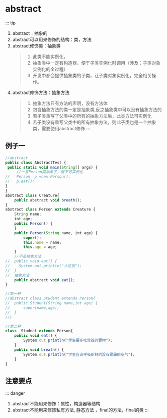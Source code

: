 # abstract
::: tip
 1. abstract：抽象的
 2. abstract可以用来修饰的结构：类，方法
 3. abstract修饰类：抽象类
    >1. 此类不能实例化，
    >2. 抽象类中一定有构造器，便于子类实例化时调用（涉及：子类对象实例化的全过程）
    >3. 开发中都会提供抽象类的子类，让子类对象实例化，完全相关操作。
 4. abstract修饰方法：抽象方法
    >1. 抽象方法只有方法的声明，没有方法体  
    >2. 包含抽象方法的类一定是抽象类,反之抽象类中可以没有抽象方法的
    >3. 若子类重写了父类中的所有的抽象方法后，此类方法可实例化
    >4. 若子类没有重写父类中的所有抽象方法，则此子类也是一个抽象类，需要使用abstract修饰
::: 
## 例子一
```js
//abstract 
public class AbstractTest {
 public static void main(String[] args) {
	 //一旦Person类抽象了，就不可实例化
//	 Person  p =new Person();
//	 p.eat();
}
}
abstract class Creature{
	public abstract void breath();
}
abstract class Person extends Creature {
	String name;
	int age;
	public Person() {
	}
	public Person(String name, int age) {
		super();
		this.name = name;
		this.age = age;
	}
    //不是抽象方法
//	public void eat() {
//	  System.out.println("人吃饭");	
//	}
//	抽象方法
	public abstract void eat();
}

//第一种
//abstract class Student extends Person{
//	public Student(String name,int age) {
//		super(name,age);
//	}
//}

//第二种
class  Student extends Person{
	public void eat() {
		System.out.println("學生要多吃營養的實物");
	}
	public void breath() {
        System.out.println("学生应该呼吸新鲜的没有雾霾的空气");
	}	
}


```
## 注意要点
::: danger
1. abstract不能用来修饰：属性，构造器等结构
2. abstract不能用来修饰私有方法, 静态方法 ，final的方法，final的类
:::